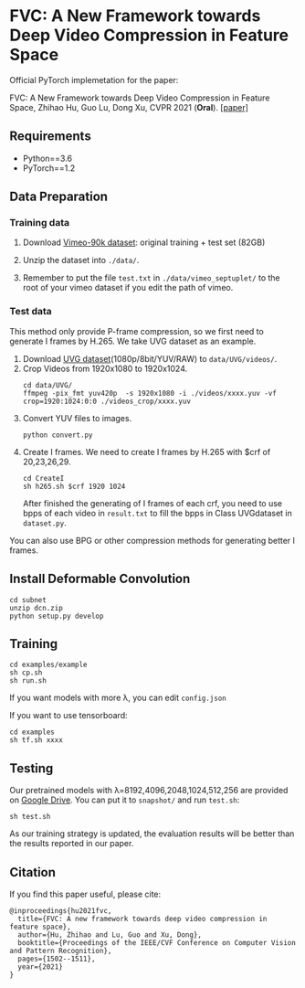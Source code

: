 # FVC: A New Framework towards Deep Video Compression in Feature Space

Official PyTorch implemetation for the paper:

FVC: A New Framework towards Deep Video Compression in Feature Space, Zhihao Hu, Guo Lu, Dong Xu, CVPR 2021 (**Oral**). [[paper]](https://openaccess.thecvf.com/content/CVPR2021/papers/Hu_FVC_A_New_Framework_Towards_Deep_Video_Compression_in_Feature_CVPR_2021_paper.pdf)


## Requirements

- Python==3.6
- PyTorch==1.2

## Data Preparation

### Training data

1. Download [Vimeo-90k dataset](http://toflow.csail.mit.edu/): original training + test set (82GB)

2. Unzip the dataset into `./data/`.

3. Remember to put the file `test.txt` in `./data/vimeo_septuplet/` to the root of your vimeo dataset if you edit the path of vimeo.

### Test data

This method only provide P-frame compression, so we first need to generate I frames by H.265. We take UVG dataset as an example.

1. Download [UVG dataset](http://ultravideo.cs.tut.fi/#testsequences_x)(1080p/8bit/YUV/RAW) to `data/UVG/videos/`.
2. Crop Videos from 1920x1080 to 1920x1024.
    ```
    cd data/UVG/
    ffmpeg -pix_fmt yuv420p  -s 1920x1080 -i ./videos/xxxx.yuv -vf crop=1920:1024:0:0 ./videos_crop/xxxx.yuv
    ```
3. Convert YUV files to images.
    ```
    python convert.py
    ```
4. Create I frames. We need to create I frames by H.265 with $crf of 20,23,26,29.
    ```
    cd CreateI
    sh h265.sh $crf 1920 1024
    ```
    After finished the generating of I frames of each crf, you need to use bpps of each video in `result.txt` to fill the bpps in Class UVGdataset in `dataset.py`.

You can also use BPG or other compression methods for generating better I frames.

## Install Deformable Convolution
    cd subnet
    unzip dcn.zip
    python setup.py develop

## Training
    cd examples/example
    sh cp.sh
    sh run.sh
If you want models with more λ, you can edit `config.json`

If you want to use tensorboard:

    cd examples
    sh tf.sh xxxx

## Testing
Our pretrained models with λ=8192,4096,2048,1024,512,256 are provided on [Google Drive](https://drive.google.com/drive/folders/1sFIsDyiLAcW7CDK65UYYwcF4gGcB4YAV?usp=sharing). You can put it to `snapshot/` and run `test.sh`:

    sh test.sh

As our training strategy is updated, the evaluation results will be better than the results reported in our paper.

## Citation
If you find this paper useful, please cite:
```
@inproceedings{hu2021fvc,
  title={FVC: A new framework towards deep video compression in feature space},
  author={Hu, Zhihao and Lu, Guo and Xu, Dong},
  booktitle={Proceedings of the IEEE/CVF Conference on Computer Vision and Pattern Recognition},
  pages={1502--1511},
  year={2021}
}
```